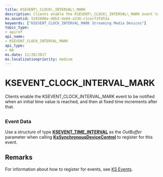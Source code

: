 ```yaml
---
title: KSEVENT\_CLOCK\_INTERVAL\_MARK
description: Clients enable the KSEVENT\_CLOCK\_INTERVAL\_MARK event to be notified when an initial time value is reached, and then at fixed time increments after that.
ms.assetid: 5292606e-d0b3-4e64-a236-c1cecf3fd53a
keywords: ["KSEVENT_CLOCK_INTERVAL_MARK Streaming Media Devices"]
topic_type:
- apiref
api_name:
- KSEVENT_CLOCK_INTERVAL_MARK
api_type:
- NA
ms.date: 11/28/2017
ms.localizationpriority: medium
---
```


# KSEVENT\_CLOCK\_INTERVAL\_MARK


Clients enable the KSEVENT\_CLOCK\_INTERVAL\_MARK event to be notified when an initial time value is reached, and then at fixed time increments after that.

## <span id="ddk_ksevent_clock_interval_mark_ks"></span><span id="DDK_KSEVENT_CLOCK_INTERVAL_MARK_KS"></span>


### <span id="event_data"></span><span id="EVENT_DATA"></span>Event Data

Use a structure of type [**KSEVENT\_TIME\_INTERVAL**](https://msdn.microsoft.com/library/windows/hardware/ff561887) as the *OutBuffer* parameter when calling [**KsSynchronousDeviceControl**](https://msdn.microsoft.com/library/windows/hardware/ff567142) to register for this event.

Remarks
-------

For information about how to register for events, see [KS Events](https://msdn.microsoft.com/library/windows/hardware/ff567643).

 

 





